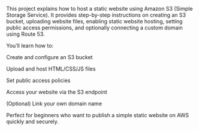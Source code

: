 This project explains how to host a static website using Amazon S3 (Simple Storage Service).
It provides step-by-step instructions on creating an S3 bucket, uploading website files, enabling static website hosting, setting public access permissions, and optionally connecting a custom domain using Route 53.

You’ll learn how to:

Create and configure an S3 bucket

Upload and host HTML/CSS/JS files

Set public access policies

Access your website via the S3 endpoint

(Optional) Link your own domain name

Perfect for beginners who want to publish a simple static website on AWS quickly and securely.
